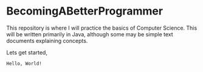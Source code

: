 # BecomingABetterProgrammer

This repository is where I will practice the basics of Computer Science.  This will be written primarily in Java, although some may be simple text documents explaining concepts.

Lets get started,

`Hello, World!`
